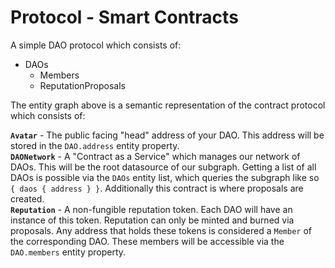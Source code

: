 # Protocol - Smart Contracts  
A simple DAO protocol which consists of:
- DAOs
  - Members
  - ReputationProposals

The entity graph above is a semantic representation of the contract protocol which consists of:  

**`Avatar`** - The public facing "head" address of your DAO. This address will be stored in the `DAO.address` entity property.  
**`DAONetwork`** - A "Contract as a Service" which manages our network of DAOs. This will be the root datasource of our subgraph. Getting a list of all DAOs is possible via the `DAOs` entity list, which queries the subgraph like so `{ daos { address } }`. Additionally this contract is where proposals are created.  
**`Reputation`** - A non-fungible reputation token. Each DAO will have an instance of this token. Reputation can only be minted and burned via proposals. Any address that holds these tokens is considered a `Member` of the corresponding DAO. These members will be accessible via the `DAO.members` entity property.  
